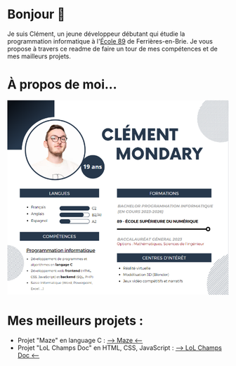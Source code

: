 # Bonjour 👋
Je suis Clément, un jeune développeur débutant qui étudie la programmation informatique à l'<a href="https://www.ecole-89.com">École 89</a> de Ferrières-en-Brie. Je vous propose à travers ce readme de faire un tour de mes compétences et de mes mailleurs projets.

# À propos de moi...

![presentation](presentation.png)

# Mes meilleurs projets :
- Projet "Maze" en language C : [--> Maze <--](https://git.ecole-89.com/clement.mondary/2023_maze)
- Projet "LoL Champs Doc" en HTML, CSS, JavaScript : [--> LoL Champs Doc <--](https://github.com/Ecole89-B1-2023-2024/LoL_API_Clement_MONDARY)
